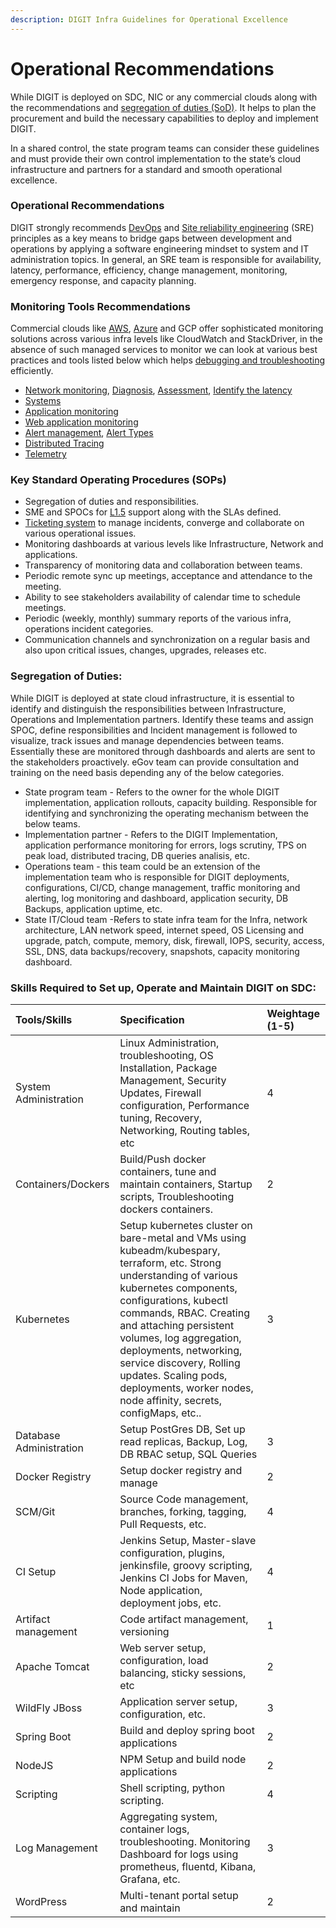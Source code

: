 ```yaml
---
description: DIGIT Infra Guidelines for Operational Excellence
---
```


# Operational Recommendations

While DIGIT is deployed on SDC, NIC or any commercial clouds along with the recommendations and [segregation of duties \(SoD\)](https://medium.com/@jeehad.jebeile/devops-and-segregation-of-duties-9c1a1bea022e). It helps to plan the procurement and build the necessary capabilities to deploy and implement DIGIT.

In a shared control, the state program teams can consider these guidelines and must provide their own control implementation to the state’s cloud infrastructure and partners for a standard and smooth operational excellence.

### **Operational Recommendations**

DIGIT strongly recommends [DevOps](../devops-general/devops-building-blocks.md) and [Site reliability engineering](https://medium.com/@alexbmeng/site-reliability-engineering-principals-fd52229bfcd6) \(SRE\) principles as a key means to bridge gaps between development and operations by applying a software engineering mindset to system and IT administration topics.  In general, an SRE team is responsible for availability, latency, performance, efficiency, change management, monitoring, emergency response, and capacity planning. 

### **Monitoring Tools Recommendations**

Commercial clouds like [AWS](https://aws.amazon.com/cloudwatch/), [Azure](https://adinermie.com/azure-monitoring-tools-explained-part-10-network-watcher/) and GCP offer sophisticated monitoring solutions across various infra levels like CloudWatch and StackDriver, in the absence of such managed services to monitor we can look at various best practices and tools listed below which helps [debugging and troubleshooting](https://raygun.com/blog/best-practices-microservices/) efficiently.

* [Network monitoring](https://www.dnsstuff.com/network-scanning), [Diagnosis](https://www.dnsstuff.com/network-troubleshooting-steps), [Assessment](https://www.dnsstuff.com/best-network-assessment-tools-and-network-assessment-checklist),  [Identify the latency](https://www.dnsstuff.com/network-latency) 
* [Systems](https://www.dnsstuff.com/systems)
* [Application monitoring](https://medium.com/@Alibaba_Cloud/system-monitoring-using-prometheus-and-grafana-8007d3aaf400)
* [Web application monitoring](https://medium.com/flask-monitoringdashboard-turtorial/monitor-your-flask-web-application-automatically-with-flask-monitoring-dashboard-d8990676ce83)
* [Alert management](https://medium.com/@abhishekbhardwaj510/alertmanager-integration-in-prometheus-197e03bfabdf), [Alert Types](https://awesome-prometheus-alerts.grep.to/rules.html)
* [Distributed Tracing](https://medium.com/velotio-perspectives/a-comprehensive-tutorial-to-implementing-opentracing-with-jaeger-a01752e1a8ce)
* [Telemetry](https://medium.com/jaegertracing/jaeger-and-opentelemetry-1846f701d9f2)

### **Key Standard Operating Procedures \(SOPs\)**

* Segregation of duties and responsibilities.
* SME and SPOCs for [L1.5](https://www.quora.com/What-is-L1-5-support-in-the-IT-industry-especially-in-Cognizant-What-is-the-scope-in-this-type-of-project) support along with the SLAs defined.
* [Ticketing system](https://medium.com/swlh/incident-management-process-5655ba586cf4) to manage incidents, converge and collaborate on various operational issues.
* Monitoring dashboards at various levels like Infrastructure, Network and applications.
* Transparency of monitoring data and collaboration between teams.
* Periodic remote sync up meetings, acceptance and attendance to the meeting.
* Ability to see stakeholders availability of calendar time to schedule meetings.
* Periodic \(weekly, monthly\) summary reports of the various infra, operations incident categories.
* Communication channels and synchronization on a regular basis and also upon critical issues, changes, upgrades, releases etc.

### **Segregation of Duties:** 

While DIGIT is deployed at state cloud infrastructure, it is essential to identify and distinguish the responsibilities between Infrastructure, Operations and Implementation partners. Identify these teams and assign SPOC, define responsibilities and Incident management is followed to visualize, track issues and manage dependencies between teams. Essentially these are monitored through dashboards and alerts are sent to the stakeholders proactively. eGov team can provide consultation and training on the need basis depending any of the below categories.

* State program team - Refers to the owner for the whole DIGIT implementation, application rollouts, capacity building. Responsible for identifying and synchronizing the operating mechanism between the below teams. 
* Implementation partner - Refers to the DIGIT Implementation, application performance monitoring for errors, logs scrutiny, TPS on peak load, distributed tracing, DB queries analisis, etc. 
* Operations team - this team could be an extension of the implementation team who is responsible for DIGIT deployments, configurations, CI/CD, change management, traffic monitoring and alerting, log monitoring and dashboard, application security, DB Backups, application uptime, etc.
* State IT/Cloud team -Refers to state infra team for the Infra, network architecture, LAN network speed, internet speed, OS Licensing and upgrade, patch, compute, memory, disk, firewall, IOPS, security, access, SSL, DNS, data backups/recovery, snapshots, capacity monitoring dashboard.  

### **Skills Required to Set up, Operate and Maintain DIGIT on SDC:**

| Tools/Skills | Specification | Weightage \(1-5\) |
| :--- | :--- | :--- |
| System Administration | Linux Administration, troubleshooting, OS Installation, Package Management, Security Updates, Firewall configuration, Performance tuning, Recovery, Networking, Routing tables, etc | 4 |
| Containers/Dockers | Build/Push docker containers, tune and maintain containers, Startup scripts, Troubleshooting dockers containers. | 2 |
| Kubernetes | Setup kubernetes cluster on bare-metal and VMs using kubeadm/kubespary, terraform, etc. Strong understanding of various kubernetes components, configurations, kubectl commands, RBAC. Creating and attaching persistent volumes, log aggregation, deployments, networking, service discovery, Rolling updates. Scaling pods, deployments, worker nodes, node affinity, secrets, configMaps, etc.. | 3 |
| Database Administration | Setup PostGres DB, Set up read replicas, Backup, Log, DB RBAC setup, SQL Queries | 3 |
| Docker Registry | Setup docker registry and manage | 2 |
| SCM/Git | Source Code management, branches, forking, tagging, Pull Requests, etc. | 4 |
| CI Setup | Jenkins Setup, Master-slave configuration, plugins, jenkinsfile, groovy scripting, Jenkins CI Jobs for Maven, Node application, deployment jobs, etc. | 4 |
| Artifact management | Code artifact management, versioning | 1 |
| Apache Tomcat | Web server setup, configuration, load balancing, sticky sessions, etc | 2 |
| WildFly JBoss | Application server setup, configuration, etc. | 3 |
| Spring Boot | Build and deploy spring boot applications | 2 |
| NodeJS | NPM Setup and build node applications | 2 |
| Scripting | Shell scripting, python scripting. | 4 |
| Log Management | Aggregating system, container logs, troubleshooting. Monitoring Dashboard for logs using prometheus, fluentd, Kibana, Grafana, etc. | 3 |
| WordPress | Multi-tenant portal setup and maintain | 2 |

